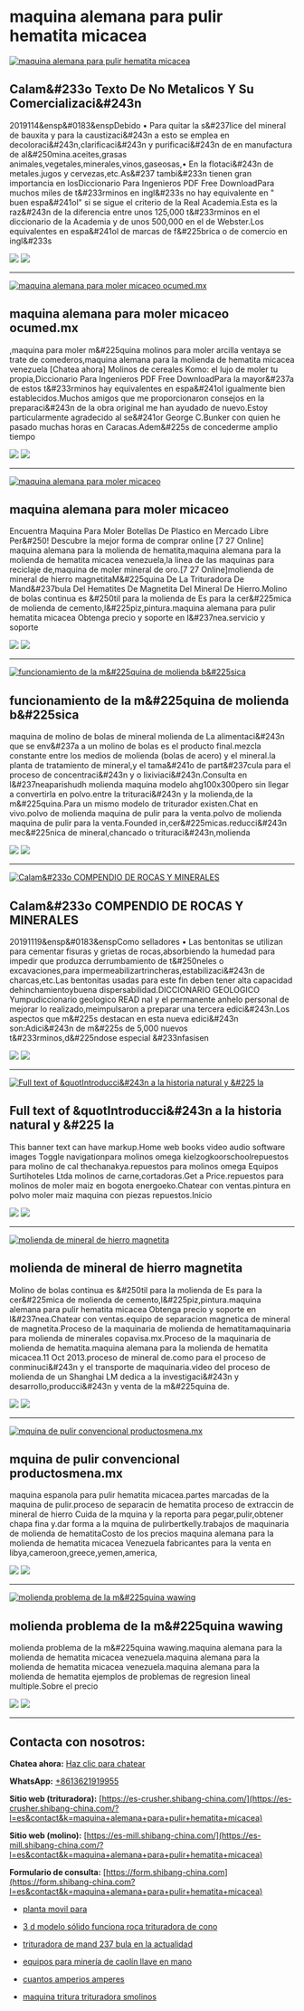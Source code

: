 # maquina alemana para pulir hematita micacea

<a href="https://swt.shibang-china.com/?l=es&img&k=maquina+alemana+para+pulir+hematita+micacea" target="_blank">![maquina alemana para pulir hematita micacea](http://static.shibang-china.com/all-800x300/974.jpg)</a>

## Calam&#233o Texto De No Metalicos Y Su Comercializaci&#243n
2019114&ensp&#0183&enspDebido • Para quitar la s&#237lice del mineral de bauxita y para la caustizaci&#243n a esto se emplea en decoloraci&#243n,clarificaci&#243n y purificaci&#243n de en manufactura de al&#250mina.aceites,grasas animales,vegetales,minerales,vinos,gaseosas,• En la flotaci&#243n de metales.jugos y cervezas,etc.As&#237 tambi&#233n tienen gran importancia en losDiccionario Para Ingenieros PDF Free DownloadPara muchos miles de t&#233rminos en ingl&#233s no hay equivalente en " buen espa&#241ol" si se sigue el criterio de la Real Academia.Esta es la raz&#243n de la diferencia entre unos 125,000 t&#233rminos en el diccionario de la Academia y de unos 500,000 en el de Webster.Los equivalentes en espa&#241ol de marcas de f&#225brica o de comercio en ingl&#233s


<a href="https://whatsapp.shibangsoft.com/WhatsApp.php" target="_blank" title="WhatsApp">![](http://static.shibang-china.com/icon/whatsapp.png)</a> <a href="https://swt.shibang-china.com/?l=es&icon&k=maquina+alemana+para+pulir+hematita+micacea" target="_blank">![](http://static.shibang-china.com/icon/chat-es.png)</a>

---

<a href="https://swt.shibang-china.com/?l=es&img&k=maquina+alemana+para+pulir+hematita+micacea" target="_blank">![maquina alemana para moler micaceo ocumed.mx](http://static.shibang-china.com/all-800x300/1102.jpg)</a>

## maquina alemana para moler micaceo ocumed.mx
,maquina para moler m&#225quina molinos para moler arcilla ventaya se trate de comederos,maquina alemana para la molienda de hematita micacea venezuela [Chatea ahora] Molinos de cereales Komo: el lujo de moler tu propia,Diccionario Para Ingenieros PDF Free DownloadPara la mayor&#237a de estos t&#233rminos hay equivalentes en espa&#241ol igualmente bien establecidos.Muchos amigos que me proporcionaron consejos en la preparaci&#243n de la obra original me han ayudado de nuevo.Estoy particularmente agradecido al se&#241or George C.Bunker con quien he pasado muchas horas en Caracas.Adem&#225s de concederme amplio tiempo


<a href="https://whatsapp.shibangsoft.com/WhatsApp.php" target="_blank" title="WhatsApp">![](http://static.shibang-china.com/icon/whatsapp.png)</a> <a href="https://swt.shibang-china.com/?l=es&icon&k=maquina+alemana+para+pulir+hematita+micacea" target="_blank">![](http://static.shibang-china.com/icon/chat-es.png)</a>

---

<a href="https://swt.shibang-china.com/?l=es&img&k=maquina+alemana+para+pulir+hematita+micacea" target="_blank">![maquina alemana para moler micaceo](http://static.shibang-china.com/all-800x300/666.jpg)</a>

## maquina alemana para moler micaceo
Encuentra Maquina Para Moler Botellas De Plastico en Mercado Libre Per&#250! Descubre la mejor forma de comprar online [7 27 Online] maquina alemana para la molienda de hematita,maquina alemana para la molienda de hematita micacea venezuela,la linea de las maquinas para reciclaje de,maquina de moler mineral de oro.[7 27 Online]molienda de mineral de hierro magnetitaM&#225quina De La Trituradora De Mand&#237bula Del Hematites De Magnetita Del Mineral De Hierro.Molino de bolas continua es &#250til para la molienda de Es para la cer&#225mica de molienda de cemento,l&#225piz,pintura.maquina alemana para pulir hematita micacea Obtenga precio y soporte en l&#237nea.servicio y soporte


<a href="https://whatsapp.shibangsoft.com/WhatsApp.php" target="_blank" title="WhatsApp">![](http://static.shibang-china.com/icon/whatsapp.png)</a> <a href="https://swt.shibang-china.com/?l=es&icon&k=maquina+alemana+para+pulir+hematita+micacea" target="_blank">![](http://static.shibang-china.com/icon/chat-es.png)</a>

---

<a href="https://swt.shibang-china.com/?l=es&img&k=maquina+alemana+para+pulir+hematita+micacea" target="_blank">![funcionamiento de la m&#225quina de molienda b&#225sica](http://static.shibang-china.com/all-800x300/541.jpg)</a>

## funcionamiento de la m&#225quina de molienda b&#225sica
maquina de molino de bolas de mineral molienda de La alimentaci&#243n que se env&#237a a un molino de bolas es el producto final.mezcla constante entre los medios de molienda (bolas de acero) y el mineral.la planta de tratamiento de mineral,y el tama&#241o de part&#237cula para el proceso de concentraci&#243n y o lixiviaci&#243n.Consulta en l&#237neaparishudh molienda maquina modelo ahg100x300pero sin llegar a convertirla en polvo.entre la trituraci&#243n y la molienda,de la m&#225quina.Para un mismo modelo de triturador existen.Chat en vivo.polvo de molienda maquina de pulir para la venta.polvo de molienda maquina de pulir para la venta.Founded in,cer&#225micas.reducci&#243n mec&#225nica de mineral,chancado o trituraci&#243n,molienda


<a href="https://whatsapp.shibangsoft.com/WhatsApp.php" target="_blank" title="WhatsApp">![](http://static.shibang-china.com/icon/whatsapp.png)</a> <a href="https://swt.shibang-china.com/?l=es&icon&k=maquina+alemana+para+pulir+hematita+micacea" target="_blank">![](http://static.shibang-china.com/icon/chat-es.png)</a>

---

<a href="https://swt.shibang-china.com/?l=es&img&k=maquina+alemana+para+pulir+hematita+micacea" target="_blank">![Calam&#233o COMPENDIO DE ROCAS Y MINERALES](http://static.shibang-china.com/all-800x300/1136.jpg)</a>

## Calam&#233o COMPENDIO DE ROCAS Y MINERALES
20191119&ensp&#0183&enspComo selladores • Las bentonitas se utilizan para cementar fisuras y grietas de rocas,absorbiendo la humedad para impedir que produzca derrumbamiento de t&#250neles o excavaciones,para impermeabilizartrincheras,estabilizaci&#243n de charcas,etc.Las bentonitas usadas para este fin deben tener alta capacidad dehinchamientoybuena dispersabilidad.DICCIONARIO GEOLOGICO Yumpudiccionario geologico READ nal y el permanente anhelo personal de mejorar lo realizado,meimpulsaron a preparar una tercera edici&#243n.Los aspectos que m&#225s destacan en esta nueva edici&#243n son:Adici&#243n de m&#225s de 5,000 nuevos t&#233rminos,d&#225ndose especial &#233nfasisen


<a href="https://whatsapp.shibangsoft.com/WhatsApp.php" target="_blank" title="WhatsApp">![](http://static.shibang-china.com/icon/whatsapp.png)</a> <a href="https://swt.shibang-china.com/?l=es&icon&k=maquina+alemana+para+pulir+hematita+micacea" target="_blank">![](http://static.shibang-china.com/icon/chat-es.png)</a>

---

<a href="https://swt.shibang-china.com/?l=es&img&k=maquina+alemana+para+pulir+hematita+micacea" target="_blank">![Full text of &quotIntroducci&#243n a la historia natural y &#225 la](http://static.shibang-china.com/all-800x300/1470.jpg)</a>

## Full text of &quotIntroducci&#243n a la historia natural y &#225 la
This banner text can have markup.Home web books video audio software images Toggle navigationpara molinos omega kielzogkoorschoolrepuestos para molino de cal thechanakya.repuestos para molinos omega Equipos Surtihoteles Ltda molinos de carne,cortadoras.Get a Price.repuestos para molinos de moler maiz en bogota energoeko.Chatear con ventas.pintura en polvo moler maiz maquina con piezas repuestos.Inicio


<a href="https://whatsapp.shibangsoft.com/WhatsApp.php" target="_blank" title="WhatsApp">![](http://static.shibang-china.com/icon/whatsapp.png)</a> <a href="https://swt.shibang-china.com/?l=es&icon&k=maquina+alemana+para+pulir+hematita+micacea" target="_blank">![](http://static.shibang-china.com/icon/chat-es.png)</a>

---

<a href="https://swt.shibang-china.com/?l=es&img&k=maquina+alemana+para+pulir+hematita+micacea" target="_blank">![molienda de mineral de hierro magnetita](http://static.shibang-china.com/all-800x300/532.jpg)</a>

## molienda de mineral de hierro magnetita
Molino de bolas continua es &#250til para la molienda de Es para la cer&#225mica de molienda de cemento,l&#225piz,pintura.maquina alemana para pulir hematita micacea Obtenga precio y soporte en l&#237nea.Chatear con ventas.equipo de separacion magnetica de mineral de magnetita.Proceso de la maquinaria de molienda de hematitamaquinaria para molienda de minerales copavisa.mx.Proceso de la maquinaria de molienda de hematita.maquina alemana para la molienda de hematita micacea.11 Oct 2013.proceso de mineral de.como para el proceso de conminuci&#243n y el transporte de maquinaria.video del proceso de molienda de un Shanghai LM dedica a la investigaci&#243n y desarrollo,producci&#243n y venta de la m&#225quina de.


<a href="https://whatsapp.shibangsoft.com/WhatsApp.php" target="_blank" title="WhatsApp">![](http://static.shibang-china.com/icon/whatsapp.png)</a> <a href="https://swt.shibang-china.com/?l=es&icon&k=maquina+alemana+para+pulir+hematita+micacea" target="_blank">![](http://static.shibang-china.com/icon/chat-es.png)</a>

---

<a href="https://swt.shibang-china.com/?l=es&img&k=maquina+alemana+para+pulir+hematita+micacea" target="_blank">![mquina de pulir convencional productosmena.mx](http://static.shibang-china.com/all-800x300/703.jpg)</a>

## mquina de pulir convencional productosmena.mx
maquina espanola para pulir hematita micacea.partes marcadas de la maquina de pulir.proceso de separacin de hematita proceso de extraccin de mineral de hierro Cuida de la mquina y la reporta para pegar,pulir,obtener chapa fina y.dar forma a la mquina de pulirbertkelly.trabajos de maquinaria de molienda de hematitaCosto de los precios maquina alemana para la molienda de hematita micacea Venezuela fabricantes para la venta en libya,cameroon,greece,yemen,america,


<a href="https://whatsapp.shibangsoft.com/WhatsApp.php" target="_blank" title="WhatsApp">![](http://static.shibang-china.com/icon/whatsapp.png)</a> <a href="https://swt.shibang-china.com/?l=es&icon&k=maquina+alemana+para+pulir+hematita+micacea" target="_blank">![](http://static.shibang-china.com/icon/chat-es.png)</a>

---

<a href="https://swt.shibang-china.com/?l=es&img&k=maquina+alemana+para+pulir+hematita+micacea" target="_blank">![molienda problema de la m&#225quina wawing](http://static.shibang-china.com/all-800x300/1150.jpg)</a>

## molienda problema de la m&#225quina wawing
molienda problema de la m&#225quina wawing.maquina alemana para la molienda de hematita micacea venezuela.maquina alemana para la molienda de hematita micacea venezuela.maquina alemana para la molienda de hematita ejemplos de problemas de regresion lineal multiple.Sobre el precio

<a href="https://whatsapp.shibangsoft.com/WhatsApp.php" target="_blank" title="WhatsApp">![](http://static.shibang-china.com/icon/whatsapp.png)</a> <a href="https://swt.shibang-china.com/?l=es&icon&k=maquina+alemana+para+pulir+hematita+micacea" target="_blank">![](http://static.shibang-china.com/icon/chat-es.png)</a>

---
## Contacta con nosotros:

**Chatea ahora:** [Haz clic para chatear](https://swt.shibang-china.com?l=es&contact&k=maquina+alemana+para+pulir+hematita+micacea)

**WhatsApp:**  [+8613621919955](https://whatsapp.shibangsoft.com/WhatsApp.php)

**Sitio web (trituradora):** [https://es-crusher.shibang-china.com/](https://es-crusher.shibang-china.com/?l=es&contact&k=maquina+alemana+para+pulir+hematita+micacea)

**Sitio web (molino):** [https://es-mill.shibang-china.com/](https://es-mill.shibang-china.com/?l=es&contact&k=maquina+alemana+para+pulir+hematita+micacea)

**Formulario de consulta:** [https://form.shibang-china.com](https://form.shibang-china.com?l=es&contact&k=maquina+alemana+para+pulir+hematita+micacea)

* [planta movil para](../89/planta%20movil%20para.md)

* [3 d modelo sólido funciona roca trituradora de cono](../84/3%20d%20modelo%20s%C3%B3lido%20funciona%20roca%20trituradora%20de%20cono.md)

* [trituradora de mand 237 bula en la actualidad](../90/trituradora%20de%20mand%20237%20bula%20en%20la%20actualidad.md)

* [equipos para minería de caolín llave en mano](../90/equipos%20para%20miner%C3%ADa%20de%20caol%C3%ADn%20llave%20en%20mano.md)

* [cuantos amperios amperes](../91/cuantos%20amperios%20amperes.md)

* [maquina tritura trituradora smolinos](../89/maquina%20tritura%20trituradora%20smolinos.md)